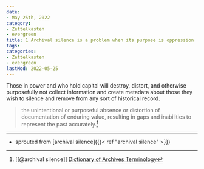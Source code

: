 ```yaml
---
date:
- May 25th, 2022
category:
- Zettelkasten
- evergreen
title: 1 Archival silence is a problem when its purpose is oppression
tags:
categories:
- Zettelkasten
- evergreen
lastMod: 2022-05-25
---
```

Those in power and who hold capital will destroy, distort, and otherwise purposefully not collect information and create metadata about those they wish to silence and remove from any sort of historical record.

> the unintentional or purposeful absence or distortion of documentation of enduring value, resulting in gaps and inabilities to represent the past accurately.[^1]

[^1]: [[@archival silence]] [Dictionary of Archives Terminology](https://dictionary.archivists.org/entry/archival-silence.html)

-----

- sprouted from [archival silence]({{< ref "archival silence" >}})

